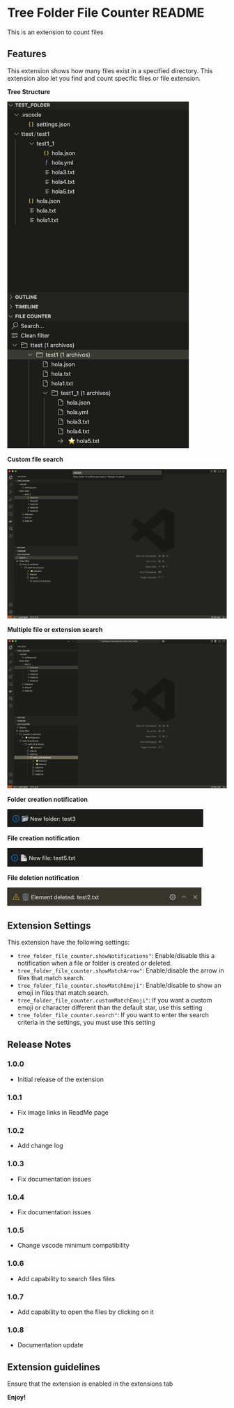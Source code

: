 # Tree Folder File Counter README

This is an extension to count files

## Features
This extension shows how many files exist in a specified directory. This extension also let you find and count specific files or file extension.

**Tree Structure**

![Screnshot 01](https://raw.githubusercontent.com/SamiUrias/vscode_etension_tree_folder_file_counter/refs/heads/main/images/readme_img_01.png)

**Custom file search**

![Screnshot 05](https://raw.githubusercontent.com/SamiUrias/vscode_etension_tree_folder_file_counter/refs/heads/main/images/readme_img_05.png)

**Multiple file or extension search**

![Screnshot 06](https://raw.githubusercontent.com/SamiUrias/vscode_etension_tree_folder_file_counter/refs/heads/main/images/readme_img_06.png)



**Folder creation notification**

![Screnshot 02](https://raw.githubusercontent.com/SamiUrias/vscode_etension_tree_folder_file_counter/refs/heads/main/images/readme_img_02.png)

**File creation notification**

![Screnshot 03](https://raw.githubusercontent.com/SamiUrias/vscode_etension_tree_folder_file_counter/refs/heads/main/images/readme_img_04.png)

**File deletion notification**

![Screnshot 04](https://raw.githubusercontent.com/SamiUrias/vscode_etension_tree_folder_file_counter/refs/heads/main/images/readme_img_03.png)

## Extension Settings

This extension have the following settings:
* `tree_folder_file_counter.showNotifications"`: Enable/disable this a notification when a file or folder is created or deleted.
* `tree_folder_file_counter.showMatchArrow"`: Enable/disable the arrow in files that match search.
* `tree_folder_file_counter.showMatchEmoji"`: Enable/disable to show an emoji in files that match search.
* `tree_folder_file_counter.customMatchEmoji"`: If you want a custom emoji or character different than the default star, use this setting
* `tree_folder_file_counter.search"`: If you want to enter the search criteria in the settings, you must use this setting


## Release Notes

### 1.0.0

- Initial release of the extension

### 1.0.1

- Fix image links in ReadMe page

### 1.0.2

- Add change log

### 1.0.3

- Fix documentation issues

### 1.0.4

- Fix documentation issues

### 1.0.5

-  Change vscode minimum compatibility

### 1.0.6

-  Add capability to search files files

### 1.0.7

- Add capability to open the files by clicking on it

### 1.0.8
- Documentation update

## Extension guidelines
Ensure that the extension is enabled in the extensions tab



**Enjoy!**
